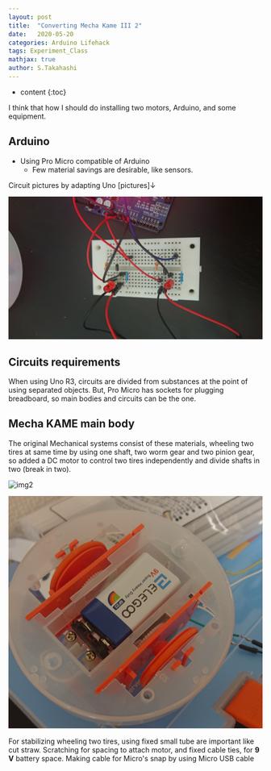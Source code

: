 ```yaml
---
layout: post
title:  "Converting Mecha Kame III 2"
date:   2020-05-20
categories: Arduino Lifehack 
tags: Experiment_Class
mathjax: true
author: S.Takahashi
---
```


* content
{:toc}

I think that how I should do installing two motors, Arduino, and some equipment.

## Arduino
- Using Pro Micro compatible of Arduino
  - Few material savings are desirable, like sensors.

Circuit pictures by adapting Uno [pictures]↓

![img1](/img/0520/1.jpg)


## Circuits requirements
When using Uno R3, circuits are divided from substances at the point of using separated objects. But, Pro Micro has sockets for plugging breadboard, so main bodies and circuits can be the one.





## Mecha KAME main body

The original Mechanical systems consist of these materials, wheeling two tires at same time by using one shaft, two worm gear and two pinion gear, so added a DC motor to control two tires independently and divide shafts in two (break in two).

![img2](/img/0520/2.jpg)

![img3](/img/0520/3.jpg)

For stabilizing wheeling two tires, using fixed small tube are important like cut straw. Scratching for spacing to attach motor, and fixed cable ties, for **9 V** battery space. Making cable for Micro's snap by using Micro USB cable